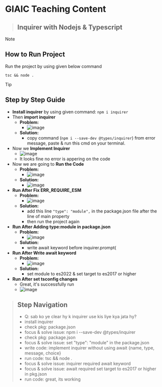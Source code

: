 # GIAIC Teaching Content
> ## Inquirer with Nodejs & Typescript 

> [!NOTE]
> ## How to Run Project
> Run the project by using given below command
  > ```
  > tsc && node .
  > ```

> [!TIP]
> ## Step by Step Guide
  - **Install inquirer** by using given command: ```npm i inquirer```
  - Then **import inquirer**
      - **Problem:**
        - ![image](https://github.com/arsalanmughal23/giaic_teaching_chance_1-ts_inquirer/assets/50748011/64d0a6d7-692d-4863-8654-df0adc7de24a)
      - **Solution:**
        - copy command (```npm i --save-dev @types/inquirer```) from error message, paste & run this cmd on your terminal.
  - Now we **Implement Inquirer**
      - ![image](https://github.com/arsalanmughal23/giaic_teaching_chance_1-ts_inquirer/assets/50748011/9459ac17-d22c-4145-9361-41bb8ae49ca0)
      - It looks fine no error is appering on the code
  - Now we are going to **Run the Code**
      - **Problem:**
        - ![image](https://github.com/arsalanmughal23/giaic_teaching_chance_1-ts_inquirer/assets/50748011/dda60fb1-a1f9-4121-87fe-3e946e2735bf)
      - **Solution:**
        - ![image](https://github.com/arsalanmughal23/giaic_teaching_chance_1-ts_inquirer/assets/50748011/57f9bc68-d3cd-45b6-8a0b-d617c697f6d6)
  - **Run After Fix ERR_REQUIRE_ESM**
      - **Problem:**
        - ![image](https://github.com/arsalanmughal23/giaic_teaching_chance_1-ts_inquirer/assets/50748011/4fdfc3b1-f18e-4569-ab04-3507847ced0c)
      - **Solution:**
        - add this line ```"type": "module",``` in the package.json file after the line of main property
        - then run the project again
  - **Run After Adding type:module in package.json**
      - **Problem:**
        - ![image](https://github.com/arsalanmughal23/giaic_teaching_chance_1-ts_inquirer/assets/50748011/0650a60b-8e01-46da-8fb4-a142f6e7887d)
      - **Solution:**
        - write await keyword before inquirer.prompt(
  - **Run After Write await keyword**
      - **Problem:**
        - ![image](https://github.com/arsalanmughal23/giaic_teaching_chance_1-ts_inquirer/assets/50748011/123888ee-7e74-4ad2-b151-c55d70e9f1db)
      - **Solution:**
        - set module to es2022 & set target to es2017 or higher
  - **Run After set tsconfig changes**
      - Great, it's successfully run
      - ![image](https://github.com/arsalanmughal23/giaic_teaching_chance_1-ts_inquirer/assets/50748011/54e33e1d-1b5a-44bf-9d74-3f6b98859971)

> ## Step Navigation
>  - Q: sab ko ye clear hy k inquirer use kis liye kya jata hy?
>  - install inquirer
>  - check pkg: package.json
>  - focus & solve issue: npm i --save-dev @types/inquirer
>  - check pkg: package.json
>  - focus & solve issue: set "type": "module" in the package.json
>  - write code: implement inquirer without using await {name, type, message, choice}
>  - run code: tsc && node .
>  - focus & solve issue: inquirer required await keyword
>  - focus & solve issue: await required set target to es2017 or higher in pkg.json
>  - run code: great, its working
